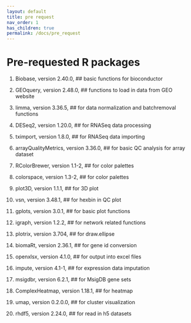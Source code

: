 ```yaml
---
layout: default
title: pre request
nav_order: 1
has_children: true
permalink: /docs/pre_request
---
```


# Pre-requested R packages

1. Biobase, version 2.40.0, ## basic functions for bioconductor

2. GEOquery, version 2.48.0, ## functions to load in data from GEO website

3. limma, version 3.36.5, ## for data normalization and batchremoval functions

4. DESeq2, version 1.20.0, ## for RNASeq data processing

5. tximport, version 1.8.0, ## for RNASeq data importing

6. arrayQualityMetrics, version 3.36.0, ## for basic QC analysis for array dataset

7. RColorBrewer, version 1.1-2, ## for color palettes

8. colorspace, version 1.3-2, ## for color palettes

9. plot3D, version 1.1.1, ## for 3D plot

10. vsn, version 3.48.1, ## for hexbin in QC plot

11. gplots, version 3.0.1, ## for basic plot functions

12. igraph, version 1.2.2, ## for network related functions

13. plotrix, version 3.704, ## for draw.ellipse

14. biomaRt, version 2.36.1, ## for gene id conversion

15. openxlsx, version 4.1.0, ## for output into excel files

16. impute, version 4.1-1, ## for expression data imputation

17. msigdbr, version 6.2.1, ## for MsigDB gene sets

18. ComplexHeatmap, version 1.18.1, ## for heatmap

19. umap, version 0.2.0.0, ## for cluster visualization

20. rhdf5, version 2.24.0, ## for read in h5 datasets
